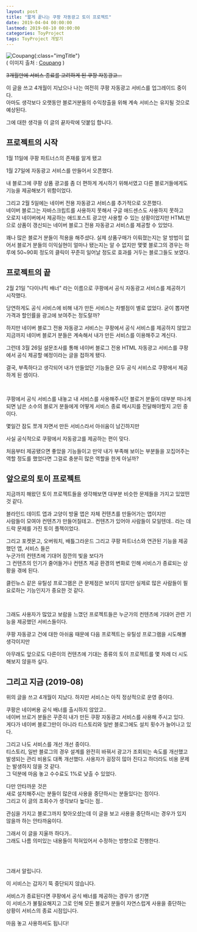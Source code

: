 ```yaml
---
layout: post
title: "짧게 끝나는 쿠팡 자동광고 토이 프로젝트"
date: 2019-04-04 00:00:00
lastmod: 2019-08-10 00:00:00
categories: ToyProject
tags: ToyProject 개발기
---
```


![Coupang](https://image12.coupangcdn.com/image/coupang/common/logo_coupang_w350.png){:class="imgTitle"}   
( 이미지 출처 : [Coupang](https://www.coupang.com) )  

~~3개월만에 서비스 종료를 고려하게 된 쿠팡 자동광고...~~

이 글을 쓰고 4개월이 지났으나 나는 여전히 쿠팡 자동광고 서비스를 업그레이드 중이다.  
아마도 생각보다 오랫동안 블로거분들의 수익창출을 위해 계속 서비스는 유지될 것으로 예상된다.  

<!--more-->

그에 대한 생각을 이 글의 끝자락에 덧붙임 합니다.  

## 프로젝트의 시작

1월 11일에 쿠팡 파트너스의 존재를 알게 됐고  

1월 27일에 자동광고 서비스를 만들어서 오픈했다.  

내 블로그에 쿠팡 상품 광고를 좀 더 편하게 게시하기 위해서였고 다른 블로거들에게도 기능을 제공해보기 위함이었다.  

그리고 2월 5일에는 네이버 전용 자동광고 서비스를 추가적으로 오픈했다.  
네이버 블로그는 자바스크립트를 사용하지 못해서 구글 애드센스도 사용하지 못하고  
오로지 네이버에서 제공하는 애드포스트 광고만 사용할 수 있는 상황이었지만 
HTML만으로 상품이 갱신되는 네이버 블로그 전용 자동광고 서비스를 제공할 수 있었다.  

꽤나 많은 블로거 분들이 적용을 해주셨다. 실제 상품구매가 이뤄졌는지는 알 방법이 없어서 블로거 분들의 이익실현이 얼마나 됐는지는 알 수 없지만 몇몇 블로그의 경우는 하루에 50~90회 정도의 클릭이 꾸준히 일어날 정도로 효과를 거두는 블로그들도 보였다.  


## 프로젝트의 끝

2월 21일 "다이나믹 배너" 라는 이름으로 쿠팡에서 공식 자동광고 서비스를 제공하기 시작했다.  

당연하게도 공식 서비스에 비해 내가 만든 서비스는 차별점이 별로 없었다. 굳이 뽑자면 가격과 할인률을 광고에 보여주는 정도랄까?  

하지만 네이버 블로그 전용 자동광고 서비스는 쿠팡에서 공식 서비스를 제공하지 않았고 지금까지 네이버 블로거 분들은 계속해서 내가 만든 서비스를 이용해주고 계신다.  

그런데 3월 26일 설문조사를 통해 네이버 블로그 전용 HTML 자동광고 서비스를 쿠팡에서 공식 제공할 예정이라는 글을 접하게 됐다.  

결국, 부족하다고 생각되어 내가 만들었던 기능들은 모두 공식 서비스로 쿠팡에서 제공하게 된 셈이다.  

<br>

쿠팡에서 공식 서비스를 내놓고 내 서비스를 사용해주시던 블로거 분들이 대부분 떠나게 되면 남은 소수의 블로거 분들에게 어떻게 서비스 종료 메시지를 전달해야할지 고민 중이다.  

몇일간 잠도 쪼개 자면서 만든 서비스라서 아쉬움이 남긴하지만  

사실 공식적으로 쿠팡에서 자동광고를 제공하는 편이 맞다.  

처음부터 제공됐으면 좋았을 기능들이고 만약 내가 부족해 보이는 부분들을 꼬집어주는 역할 정도를 했었다면 그걸로 충분히 많은 역할을 한게 아닐까?  


## 앞으로의 토이 프로젝트 

지금까지 해왔던 토이 프로젝트들을 생각해보면 대부분 비슷한 문제들을 가지고 있었떤 것 같다.  

블라인드 데이트 앱과 고양이 방울 앱은 자체 컨텐츠를 만들어가는 앱이지만  
사람들이 모여야 컨텐츠가 만들어질테고.. 컨텐츠가 있어야 사람들이 모일텐데.. 라는 데드락 문제를 가진 토이 플젝이었다.  

그리고 포켓몬고, 오버워치, 배틀그라운드 그리고 쿠팡 파트너스와 연관된 기능을 제공했던 앱, 서비스 들은  
누군가의 컨텐츠에 기대어 잠깐의 빛을 보다가  
그 컨텐츠의 인기가 줄어들거나 컨텐츠 제공 환경의 변화로 인해 서비스가 종료되는 상황을 겪에 된다.  

클린뉴스 같은 유틸성 프로그램은 큰 문제점은 보이지 않지만 실제로 많은 사람들이 필요로하는 기능인지가 중요한 것 같다.  

<br>

그래도 사용자가 많았고 보람을 느꼈던 프로젝트들은 누군가의 컨텐츠에 기대어 관련 기능을 제공했던 서비스들이다.  

쿠팡 자동광고 건에 대한 아쉬움 때문에 다음 프로젝트는 유틸성 프로그램을 시도해볼 생각이지만  

아무래도 앞으로도 다른이의 컨텐츠에 기대는 종류의 토이 프로젝트를 몇 차례 더 시도해보지 않을까 싶다.  


## 그리고 지금 (2019-08)

위의 글을 쓰고 4개월이 지났다. 하지만 서비스는 아직 정상적으로 운영 중이다.  

쿠팡은 네이버용 공식 배너를 출시하지 않았고..  
네이버 브로거 분들은 꾸준히 내가 만든 쿠팡 자동광고 서비스를 사용해 주시고 있다.  
게다가 네이버 블로그만이 아니라 티스토리와 일반 블로그에도 설치 횟수가 늘어나고 있다.  

그리고 나도 서비스를 개선 개선 중이다.  
티스토리, 일반 블로그의 경우 설계를 완전히 바꿔서 광고가 조회되는 속도를 개선했고  
발생되는 관리 비용도 대폭 개선했다. 사용자가 굉장히 많아 진다고 하더라도 비용 문제는 발생하지 않을 것 같다.  
그 덕분에 마음 놓고 수수료도 1%로 낮출 수 있었다.  

다만 안타까운 것은  
새로 설치해주시는 분들이 많은데 사용을 중단하시는 분들있다는 점이다.  
그리고 이 글의 조회수가 생각보다 높다는 점..  

관심을 가지고 블로그까지 찾아오셨는데 이 글을 보고 사용을 중단하시는 경우가 있지 않을까 하는 안타까움이다.  

그래서 이 글을 지울까 하다가..  
그래도 나름 의미있는 내용들이 적혀있어서 수정하는 방향으로 진행한다.  

<br>
<br>

그래서 알립니다.  

이 서비스는 갑자기 뚝 중단되지 않습니다.  

서비스가 종료된다면 쿠팡에서 공식 배너를 제공하는 경우가 생기면  
이 서비스가 불필요해지고 그로 인해 모든 블로거 분들이 자연스럽게 사용을 중단하는 상황이 서비스의 종료 시점입니다.  

마음 놓고 사용하셔도 됩니다!




